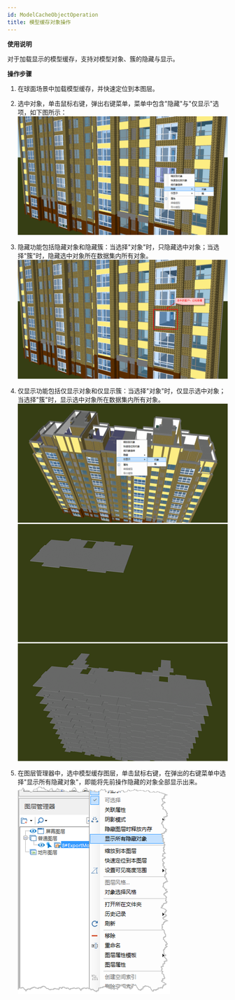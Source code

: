 ```yaml
---
id: ModelCacheObjectOperation
title: 模型缓存对象操作
---
```

**使用说明**

对于加载显示的模型缓存，支持对模型对象、簇的隐藏与显示。

**操作步骤**

  1. 在球面场景中加载模型缓存，并快速定位到本图层。
  2. 选中对象，单击鼠标右键，弹出右键菜单，菜单中包含"隐藏"与"仅显示"选项，如下图所示：  
![图：包含"隐藏"与"仅显示"的右键菜单](img/DisplayHideDialog.png)   
  
  3. 隐藏功能包括隐藏对象和隐藏簇：当选择"对象"时，只隐藏选中对象；当选择"簇"时，隐藏选中对象所在数据集内所有对象。  
![图：隐藏对象示例 ](img/HideResult1.png)  

  4. 仅显示功能包括仅显示对象和仅显示簇：当选择"对象"时，仅显示选中对象；当选择"簇"时，显示选中对象所在数据集内所有对象。  
![图：仅显示功能操作示例 ](img/DisplayDialog.png)    
![图：仅显示对象示例](img/DisplayResult1.png)  ![图：仅显示簇示例  ](img/DisplayResult2.png)  

  5. 在图层管理器中，选中模型缓存图层，单击鼠标右键，在弹出的右键菜单中选择"显示所有隐藏对象"，即能将先前操作隐藏的对象全部显示出来。  
![图："显示所有隐藏对象"功能位置](img/DisplayAllDialog.png)    
  

  

 

